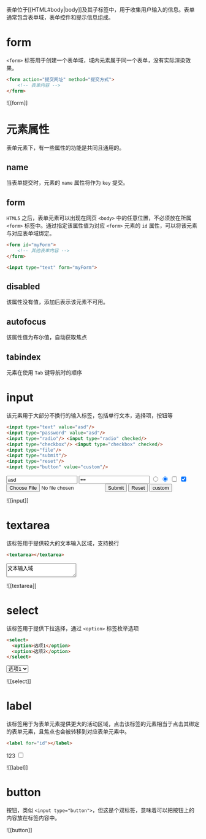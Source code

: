 表单位于[[HTML#body|body]]及其子标签中，用于收集用户输入的信息。表单通常包含表单域，表单控件和提示信息组成。

# form

`<form>` 标签用于创建一个表单域，域内元素属于同一个表单，没有实际渲染效果。

```HTML
<form action="提交网址" method="提交方式">
    <!-- 表单内容 -->
</form>
```

![[form]]

# 元素属性

表单元素下，有一些属性的功能是共同且通用的。

## name

当表单提交时，元素的 `name` 属性将作为 `key` 提交。

## form

`HTML5` 之后，表单元素可以出现在网页 `<body>` 中的任意位置，不必须放在所属 `<form>` 标签中。通过指定该属性值为对应 `<form>` 元素的 `id` 属性，可以将该元素与对应表单域绑定。

```HTML
<form id="myForm">
    <!-- 其他表单内容 -->
</form>

<input type="text" form="myForm">
```

## disabled

该属性没有值，添加后表示该元素不可用。

## autofocus

该属性值为布尔值，自动获取焦点

## tabindex

元素在使用 `Tab` 键导航时的顺序

# input

该元素用于大部分不换行的输入标签，包括单行文本，选择项，按钮等

```HTML
<input type="text" value="asd"/>
<input type="password" value="asd"/>
<input type="radio"/> <input type="radio" checked/>
<input type="checkbox"/> <input type="checkbox" checked/>
<input type="file"/>
<input type="submit"/>
<input type="reset"/>
<input type="button" value="custom"/>
```

<input type="text" value="asd"/>
<input type="password" value="asd"/>
<input type="radio"/> <input type="radio" checked/>
<input type="checkbox"/> <input type="checkbox" checked/>
<input type="file"/>
<input type="submit"/>
<input type="reset"/>
<input type="button" value="custom"/>

![[input]]

# textarea

该标签用于提供较大的文本输入区域，支持换行

```HTML
<textarea></textarea>
```

<textarea>文本输入域</textarea>

![[textarea]]

# select

该标签用于提供下拉选择，通过 `<option>` 标签枚举选项

```HTML
<select>
  <option>选项1</option>
  <option>选项2</option>
</select>
```

<select>
  <option>选项1</option>
  <option>选项2</option>
</select>

![[select]]

# label

该标签用于为表单元素提供更大的活动区域，点击该标签的元素相当于点击其绑定的表单元素，且焦点也会被转移到对应表单元素中。

```HTML
<label for="id"></label>
```

<label for="cb">123</label>
<input type="checkbox" id="cb"/> 

![[label]]

# button

按钮，类似 `<input type="button">`，但这是个双标签，意味着可以把按钮上的内容放在标签内容中。

![[button]]

